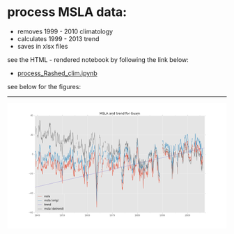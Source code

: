 # process MSLA data:

+ removes 1999 - 2010 climatology
+ calculates 1999 - 2013 trend
+ saves in xlsx files

see the HTML - rendered notebook by following the link below:

+ [process_Rashed_clim.ipynb](http://nbviewer.ipython.org/urls/raw.github.com/nicolasfauchereau/msla_data/master/process_Rashed_clim.ipynb)

see below for the figures:

<hr size=5>

![Guam ](https://github.com/nicolasfauchereau/msla_data/blob/master/figures/MSLA_trend_plot_Guam.png)
